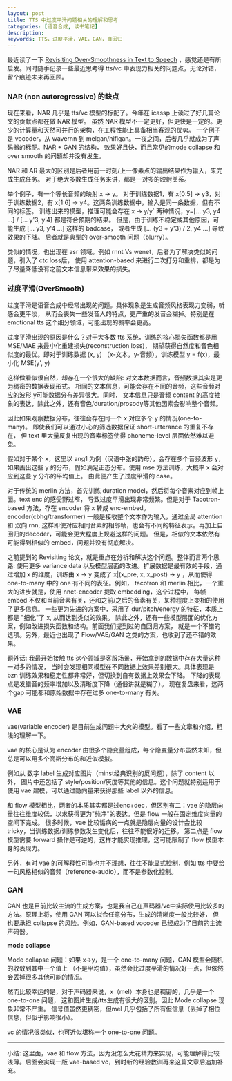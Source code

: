 ```yaml
---
layout: post
title: TTS 中过度平滑问题相关的理解和思考
categories: [语音合成, 读书笔记]
description: 
keywords: TTS，过度平滑，VAE，GAN，自回归
---
```


最近读了一下 [Revisiting Over-Smoothness in Text to Speech](https://arxiv.org/pdf/2202.13066.pdf)
，感觉还是有所启发。同时随手记录一些最近思考得 tts/vc 中表现力相关的问题点，无论对错，留个痕迹未来再回顾。

### NAR (non autoregressive) 的缺点

现在来看，NAR 几乎是 tts/vc 模型的标配了。今年在 icassp 上读过了好几篇论文的贡献点都在做 NAR 模型。 
虽然 NAR 模型不一定更好，但更快是一定的。更少的计算量和天然可并行的架构，在工程性能上具备相当客观的优势。
一个例子是 vocoder，从 wavernn 到 melgan/hifigan。一夜之间，后者几乎就成为了声码器的标配。NAR + GAN 的结构，
效果好且快，而且常见的mode collapse 和over smooth 的问题却并没有发生。

NAR 和 AR 最大的区别是后者用前一时刻/上一像素点的输出结果作为输入，来完成生成任务。
对于绝大多数生成任务来讲，都是一对多的映射关系。

举个例子，有一个等长音频的映射 x -> y。 对于训练数据1，有 
x[0:5] -> y3，对于训练数据2，有 x[1:6] -> y4。这两条训练数据中，输入是同一条数据，但有不同的标签。 
训练出来的模型，推理可能会存在 x -> y/y` 两种情况，y=[... y3, y4 ...] / [... y'3, y'4] 都是符合预期的结果。
但是，由于训练不稳定或其他原因，可能生成 [... y3, y'4 ...] 这样的 badcase，
或者生成 [... (y3 + y'3) / 2, y4 ...] 导致效果的下降。
后者就是典型的 over-smooth 问题（blurry）。

类似的情况，也出现在 asr 领域。例如 rnnt Vs wenet，后者为了解决类似的问题，引入了 ctc loss后，
使用 attention-based 来进行二次打分和重排，都是为了尽量降低没有之前文本信息带来效果的损失。
  
### 过度平滑(OverSmooth)

过度平滑是语音合成中经常出现的问题。具体现象是生成音频风格表现力变弱，听感会更平淡，
从而会丧失一些发音人的特点，更严重的发音会糊掉。特别是在 emotional tts 这个细分领域，可能出现的概率会更高。

过度平滑出现的原因是什么？对于大多数 tts 系统，训练的核心损失函数都是用 MSE/MAE 来最小化重建损失(reconstruction loss)，
期望获得自然度和音色相似度的最优。即对于训练数据 (x, y) （x-文本，y-音频），训练模型 y = f(x)，最小化 MSE(y', y)

这样做看似很自然，却存在一个很大的缺陷: 对文本数据而言，音频数据其实是更为稠密的数据表现形式。
相同的文本信息，可能会存在不同的音频，这些音频对应的波形 y可能数据分布差异很大。同时，
文本信息只是音频 content 的高度抽象的表达，除此之外，还有音色/duration/prosody等其他因素会影响整个音频。

因此如果观察数据分布，往往会存在同一个 x 对应多个 y 的情况(one-to-many)。
即使我们可以通过小心的筛选数据保证 short-utterance 的重复不存在，
但 text 里大量反复出现的音素标签使得 phoneme-level 层面依然难以避免。

假如对于某个 x，这里以 ang1 为例（汉语中张的韵母），会存在多个音频波形 y，
如果画出这些 y 的分布，假如满足正态分布。使用 mse 方法训练，大概率 x 会对应到这些 y 分布的平均值上。
由此便产生了过度平滑的 case。

对于传统的 merlin 方法，首先训练 duration model，然后将每个音素对应到帧上面。text enc 的感受野过窄，
导致过度平滑出现非常频繁。但是对于 Tacotron-based 方法，存在 encoder 将 x 转成 enc-embed。
encoder(cbhg/transformer) 一般是接收整个文本作为输入，通过全局 attention 和 双向 rnn,
这样即使对应相同音素的相邻帧，也会有不同的特征表示。再加上自回归的decoder，可能会更大程度上规避这样的问题。
但是，相似的文本依然有可能得到相似的 embed，问题并没有彻底解决。

之前提到的 Revisiting 论文，就是重点在分析和解决这个问题。整体而言两个思路:
使用更多 variance data 以及模型层面的改进。扩展数据是最有效的手段，通过增加 x 的维度，训练由 x -> y
变成了 x|(x_pre, x, x_post) -> y ，从而使得 one-to-many 中的 one 有不同的表征。例如，
tacotron 和 merlin 相比，一个重大的进步就是，使用 nnet-encoder 提取 embedding，这个过程中，
每帧 embed 不仅和当前音素有关，还和之前/之后的音素有关，某种程度上变相的使用了更多信息。
一些更为先进的方案中，采用了 dur/pitch/energy 的特征，本质上都是 "细化"了 x, 从而达到类似的效果。
除此之外，还有一些模型层面的优化方案，例如改进损失函数和结构。前面我们提到过的自回归方案，
就是一个不错的选项。另外，最近也出现了 Flow/VAE/GAN 之类的方案，也收到了还不错的效果。

题外话: 我最开始接触 tts 这个领域是客服场景，开始拿到的数据中存在大量这种一对多的情况，
当时会发现相同模型在不同数据上效果差别很大。具体表现是bzn 训练效果和稳定性都非常好，但切换到自有数据上效果会下降。
下降的表现点是发错音的频率增加以及清晰度下降（通俗讲就是糊了）。
现在复盘来看，这两个gap 可能都和原始数据中存在过多 one-to-many 有关。

### VAE 

vae(variable encoder) 是目前生成问题中大火的模型。看了一些文章和介绍，粗浅的理解一下。

vae 的核心是认为 encoder 由很多个隐变量组成，每个隐变量分布虽然未知，但总是可以用多个高斯分布的和近似模拟。

例如从 数字 label 生成对应图片（minst经典识别的反问题），除了 content 以外，
图片中还包括了 style/position/灰度等其他的信息。这个问题就特别适用于使用 vae 建模，可以通过隐向量来获得那些 label 以外的信息。

和 flow 模型相比，两者的本质其实都是过enc+dec，但区别有二：vae 的隐层向量往往维度较低，以求获得更为"纯净"的表达。但是 flow 一般在固定维度向量的空间下完成。
很多时候，vae 比较诟病的一点就是隐层向量的设计会比较 tricky，当训练数据/训练参数发生变化后，往往不能很好的迁移。
第二点是 flow 模型需要 forward 操作是可逆的，这样才能实现推理，这可能限制了 flow 模型本身的表现力。

另外，有时 vae 的可解释性可能也并不理想，往往不能显式控制，例如 tts 中要给一句风格相似的音频（reference-audio），而不是参数化控制。

### GAN

GAN 也是目前比较主流的生成方案，也是我自己在声码器/vc中实际使用比较多的方法。原理上将，使用 GAN 可以拟合任意分布，生成的清晰度一般比较好，
但也要承担 collapse 的风险。例如，GAN-based vocoder 已经成为了目前的主流声码器。

**mode collapse**

Mode collapse 问题：如果 x->y，是一个 one-to-many 问题，GAN 模型会随机的收敛到其中一个值上
（不是平均值），虽然会比过度平滑的情况好一点，但依然会丢掉很多其他可能的情况。

然而比较幸运的是，对于声码器来说，x（mel）本身也是稠密的，几乎是一个 one-to-one 问题，
这和图片生成/tts生成有很大的区别。因此 Mode collapse 现象非常不严重。
信号值虽然更稠密，但mel 几乎包括了所有但信息（丢掉了相位信息，但似乎影响很小）。

vc 的情况很类似，也可近似堪称一个 one-to-one 问题。

--- 
小结:
这里面，vae 和 flow 方法，因为没怎么太花精力来实现，可能理解得比较浅薄。后面会实现一版 vae-based vc，到时新的经验教训再来这篇文章后追加补充。